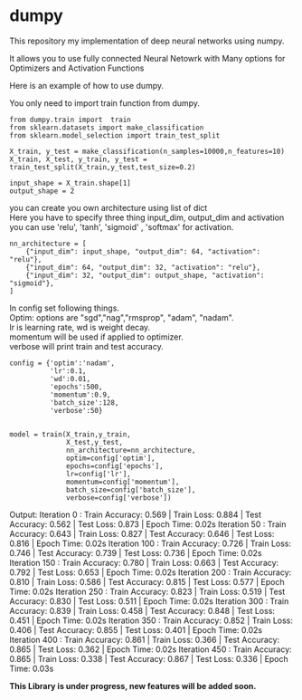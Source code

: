 # dumpy
This repository my implementation of deep neural networks using numpy.

It allows you to use fully connected Neural Netowrk with Many options for Optimizers and Activation Functions

Here is an example of how to use dumpy.

You only need to import train function from dumpy.

    from dumpy.train import  train
    from sklearn.datasets import make_classification
    from sklearn.model_selection import train_test_split

    X_train, y_test = make_classification(n_samples=10000,n_features=10)
    X_train, X_test, y_train, y_test = train_test_split(X_train,y_test,test_size=0.2)

    input_shape = X_train.shape[1]
    output_shape = 2

you can create you own architecture using list of dict <br/>
Here you have to specify three thing input_dim, output_dim and activation<br/>
you can use 'relu', 'tanh', 'sigmoid' , 'softmax' for activation.


    nn_architecture = [
        {"input_dim": input_shape, "output_dim": 64, "activation": "relu"},
        {"input_dim": 64, "output_dim": 32, "activation": "relu"},
        {"input_dim": 32, "output_dim": output_shape, "activation": "sigmoid"},
    ]


In config set following things.<br/>
Optim: options are "sgd","nag","rmsprop", "adam", "nadam".<br/>
lr is learning rate, wd is weight decay.<br/>
momentum will be used if applied to optimizer.<br/>
verbose will print train and test accuracy.



    config = {'optim':'nadam',
              'lr':0.1,
              'wd':0.01,
              'epochs':500,
              'momentum':0.9,
              'batch_size':128,
              'verbose':50}

    
    model = train(X_train,y_train,
                  X_test,y_test,
                  nn_architecture=nn_architecture,
                  optim=config['optim'],
                  epochs=config['epochs'],
                  lr=config['lr'],
                  momentum=config['momentum'],
                  batch_size=config['batch_size'],
                  verbose=config['verbose'])
                  
 Output:
    Iteration 0 : Train Accuracy: 0.569 | Train Loss: 0.884 | Test Accuracy: 0.562 | Test Loss: 0.873 | Epoch Time: 0.02s
    Iteration 50 : Train Accuracy: 0.643 | Train Loss: 0.827 | Test Accuracy: 0.646 | Test Loss: 0.816 | Epoch Time: 0.02s
    Iteration 100 : Train Accuracy: 0.726 | Train Loss: 0.746 | Test Accuracy: 0.739 | Test Loss: 0.736 | Epoch Time: 0.02s
    Iteration 150 : Train Accuracy: 0.780 | Train Loss: 0.663 | Test Accuracy: 0.792 | Test Loss: 0.653 | Epoch Time: 0.02s
    Iteration 200 : Train Accuracy: 0.810 | Train Loss: 0.586 | Test Accuracy: 0.815 | Test Loss: 0.577 | Epoch Time: 0.02s
    Iteration 250 : Train Accuracy: 0.823 | Train Loss: 0.519 | Test Accuracy: 0.830 | Test Loss: 0.511 | Epoch Time: 0.02s
    Iteration 300 : Train Accuracy: 0.839 | Train Loss: 0.458 | Test Accuracy: 0.848 | Test Loss: 0.451 | Epoch Time: 0.02s
    Iteration 350 : Train Accuracy: 0.852 | Train Loss: 0.406 | Test Accuracy: 0.855 | Test Loss: 0.401 | Epoch Time: 0.02s
    Iteration 400 : Train Accuracy: 0.861 | Train Loss: 0.366 | Test Accuracy: 0.865 | Test Loss: 0.362 | Epoch Time: 0.02s
    Iteration 450 : Train Accuracy: 0.865 | Train Loss: 0.338 | Test Accuracy: 0.867 | Test Loss: 0.336 | Epoch Time: 0.03s
 
 **This Library is under progress, new features will be added soon.**
                  
   
